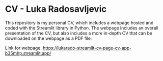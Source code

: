 # CV - Luka Radosavljevic
This repository is my personal CV, which includes a webpage hosted and coded with the Streamlit library in Python. The webpage includes an overall presentation of the CV, but also includes a more in-depth CV that can be downloaded on the webpage as a PDF file.

Link for webpage: https://lukarado-streamlit-cv-page-cv-app-b35mhp.streamlit.app/
